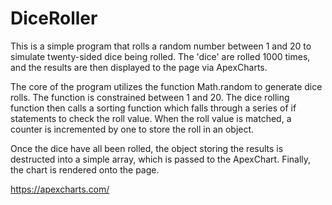 # DiceRoller
This is a simple program that rolls a random number between 1 and 20 to simulate twenty-sided dice being rolled. The 'dice' are rolled 1000 times, and the results are then displayed to the page via ApexCharts.

The core of the program utilizes the function Math.random to generate dice rolls. The function is constrained between 1 and 20. The dice rolling function then calls a sorting function which falls through a series of if statements to check the roll value. When the roll value is matched, a counter is incremented by one to store the roll in an object.

Once the dice have all been rolled, the object storing the results is destructed into a simple array, which is passed to the ApexChart. Finally, the chart is rendered onto the page.

https://apexcharts.com/

